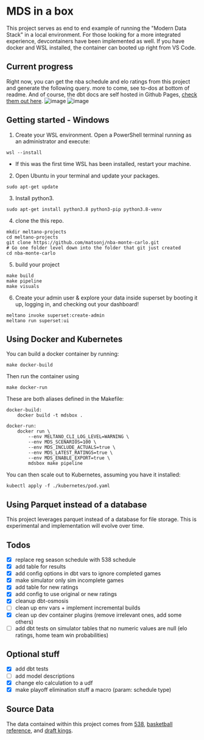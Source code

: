 # MDS in a box
This project serves as end to end example of running the "Modern Data Stack" in a local environment. For those looking for a more integrated experience, devcontainers have been implemented as well. If you have docker and WSL installed, the container can booted up right from VS Code.

## Current progress
Right now, you can get the nba schedule and elo ratings from this project and generate the following query. more to come, see to-dos at bottom of readme. And of course, the dbt docs are self hosted in Github Pages, [check them out here](https://matsonj.github.io/nba-monte-carlo/).
![image](https://user-images.githubusercontent.com/16811433/195012880-adf8da03-ab16-4c16-8080-95514fb41c21.png)
![image](https://user-images.githubusercontent.com/16811433/195012951-dde884a0-88f5-48d5-8203-b6f06ba7dbd4.png)

## Getting started - Windows
1. Create your WSL environment. Open a PowerShell terminal running as an administrator and execute:
```
wsl --install
```
* If this was the first time WSL has been installed, restart your machine.

2. Open Ubuntu in your terminal and update your packages. 
```
sudo apt-get update
```
3. Install python3.
```
sudo apt-get install python3.8 python3-pip python3.8-venv
```
4. clone the this repo.
```
mkdir meltano-projects
cd meltano-projects
git clone https://github.com/matsonj/nba-monte-carlo.git
# Go one folder level down into the folder that git just created
cd nba-monte-carlo
```
5. build your project
```
make build
make pipeline
make visuals
```

6. Create your admin user & explore your data inside superset by booting it up, logging in, and checking out your dashboard!

```
meltano invoke superset:create-admin
meltano run superset:ui
```

## Using Docker and Kubernetes

You can build a docker container by running: 

```
make docker-build
```

Then run the container using 
```
make docker-run
```
These are both aliases defined in the Makefile:

```
docker-build:
	docker build -t mdsbox .

docker-run:
	docker run \
	 	--env MELTANO_CLI_LOG_LEVEL=WARNING \
		--env MDS_SCENARIOS=100 \
		--env MDS_INCLUDE_ACTUALS=true \
		--env MDS_LATEST_RATINGS=true \
		--env MDS_ENABLE_EXPORT=true \
		mdsbox make pipeline
```

You can then scale out to Kubernetes, assuming you have it installed:

```
kubectl apply -f ./kubernetes/pod.yaml
```


## Using Parquet instead of a database
This project leverages parquet instead of a database for file storage. This is experimental and implementation will evolve over time.

## Todos
- [x] replace reg season schedule with 538 schedule
- [x] add table for results
- [x] add config options in dbt vars to ignore completed games
- [x] make simulator only sim incomplete games
- [x] add table for new ratings
- [x] add config to use original or new ratings
- [x] cleanup dbt-osmosis
- [ ] clean up env vars + implement incremental builds
- [x] clean up dev container plugins (remove irrelevant ones, add some others)
- [ ] add dbt tests on simulator tables that no numeric values are null (elo ratings, home team win probabilities)

## Optional stuff
- [x] add dbt tests
- [ ] add model descriptions
- [x] change elo calculation to a udf
- [x] make playoff elimination stuff a macro (param: schedule type)

## Source Data
The data contained within this project comes from [538](https://data.fivethirtyeight.com/#nba-forecasts), [basketball reference](https://basketballreference.com), and [draft kings](https://www.draftkings.com). 
